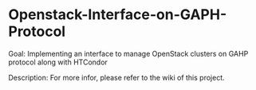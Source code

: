 # Openstack-Interface-on-GAPH-Protocol

Goal:
Implementing an interface to manage OpenStack clusters on GAHP protocol along with HTCondor

Description:
For more infor, please refer to the wiki of this project.
